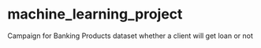 # machine_learning_project
 Campaign for Banking Products dataset whether a client will get loan or not
